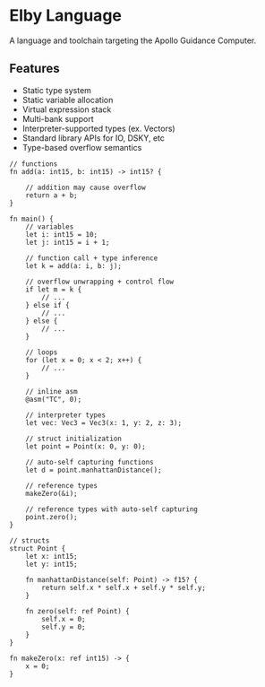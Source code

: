 # Elby Language

A language and toolchain targeting the Apollo Guidance Computer.

## Features
 * Static type system
 * Static variable allocation
 * Virtual expression stack
 * Multi-bank support
 * Interpreter-supported types (ex. Vectors)
 * Standard library APIs for IO, DSKY, etc
 * Type-based overflow semantics

```
// functions
fn add(a: int15, b: int15) -> int15? {

    // addition may cause overflow
    return a + b;
}

fn main() {
    // variables
    let i: int15 = 10;
    let j: int15 = i + 1;

    // function call + type inference
    let k = add(a: i, b: j);

    // overflow unwrapping + control flow
    if let m = k {
        // ...
    } else if {
        // ...
    } else {
        // ...
    }

    // loops
    for (let x = 0; x < 2; x++) {
        // ...
    }

    // inline asm
    @asm("TC", 0);

    // interpreter types
    let vec: Vec3 = Vec3(x: 1, y: 2, z: 3);

    // struct initialization
    let point = Point(x: 0, y: 0);

    // auto-self capturing functions
    let d = point.manhattanDistance();

    // reference types
    makeZero(&i);

    // reference types with auto-self capturing
    point.zero();
}

// structs
struct Point {
    let x: int15;
    let y: int15;

    fn manhattanDistance(self: Point) -> f15? {
        return self.x * self.x + self.y * self.y;
    }

    fn zero(self: ref Point) {
        self.x = 0;
        self.y = 0;
    }
}

fn makeZero(x: ref int15) -> {
    x = 0;
}
```
